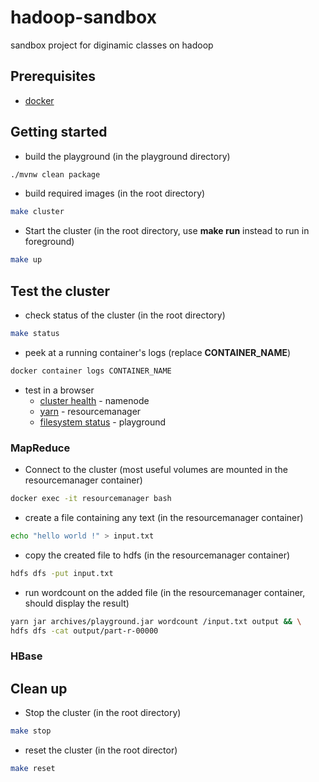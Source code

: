 # hadoop-sandbox

sandbox project for diginamic classes on hadoop

## Prerequisites

- [docker](https://docs.docker.com/install/)

## Getting started

- build the playground (in the playground directory)

```bash
./mvnw clean package
```

- build required images (in the root directory)

```bash
make cluster
```

- Start the cluster (in the root directory, use **make run** instead to run in foreground)

```bash
make up
```

## Test the cluster

- check status of the cluster (in the root directory)

```bash
make status
```

- peek at a running container's logs (replace **CONTAINER_NAME**)

```bash
docker container logs CONTAINER_NAME
```

- test in a browser
  - [cluster health](http://localhost:9870) - namenode
  - [yarn](http://localhost:8088) - resourcemanager
  - [filesystem status](http://localhost:3141/status) - playground

### MapReduce

- Connect to the cluster (most useful volumes are mounted in the resourcemanager container)

```bash
docker exec -it resourcemanager bash
```

- create a file containing any text (in the resourcemanager container)

```bash
echo "hello world !" > input.txt
```

- copy the created file to hdfs (in the resourcemanager container)

```bash
hdfs dfs -put input.txt
```

- run wordcount on the added file (in the resourcemanager container, should display the result)

```bash
yarn jar archives/playground.jar wordcount /input.txt output && \
hdfs dfs -cat output/part-r-00000
```

### HBase

## Clean up

- Stop the cluster (in the root directory)

```bash
make stop
```

- reset the cluster (in the root director)

```bash
make reset
```
